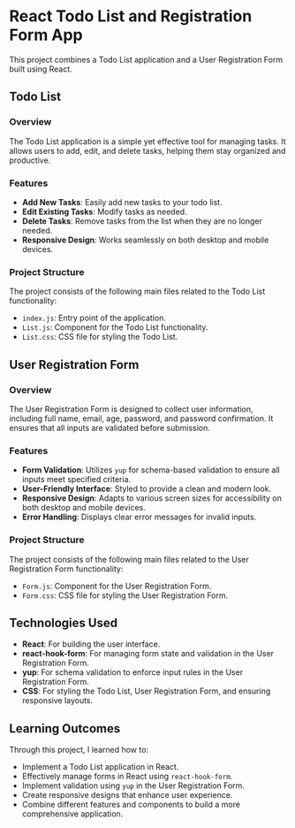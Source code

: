 # React Todo List and Registration Form App

This project combines a Todo List application and a User Registration Form built using React.

## Todo List

### Overview
The Todo List application is a simple yet effective tool for managing tasks. It allows users to add, edit, and delete tasks, helping them stay organized and productive.

### Features
- **Add New Tasks**: Easily add new tasks to your todo list.
- **Edit Existing Tasks**: Modify tasks as needed.
- **Delete Tasks**: Remove tasks from the list when they are no longer needed.
- **Responsive Design**: Works seamlessly on both desktop and mobile devices.

### Project Structure
The project consists of the following main files related to the Todo List functionality:
- `index.js`: Entry point of the application.
- `List.js`: Component for the Todo List functionality.
- `List.css`: CSS file for styling the Todo List.

## User Registration Form

### Overview
The User Registration Form is designed to collect user information, including full name, email, age, password, and password confirmation. It ensures that all inputs are validated before submission.

### Features
- **Form Validation**: Utilizes `yup` for schema-based validation to ensure all inputs meet specified criteria.
- **User-Friendly Interface**: Styled to provide a clean and modern look.
- **Responsive Design**: Adapts to various screen sizes for accessibility on both desktop and mobile devices.
- **Error Handling**: Displays clear error messages for invalid inputs.

### Project Structure
The project consists of the following main files related to the User Registration Form functionality:
- `Form.js`: Component for the User Registration Form.
- `Form.css`: CSS file for styling the User Registration Form.


## Technologies Used
- **React**: For building the user interface.
- **react-hook-form**: For managing form state and validation in the User Registration Form.
- **yup**: For schema validation to enforce input rules in the User Registration Form.
- **CSS**: For styling the Todo List, User Registration Form, and ensuring responsive layouts.

## Learning Outcomes
Through this project, I learned how to:
- Implement a Todo List application in React.
- Effectively manage forms in React using `react-hook-form`.
- Implement validation using `yup` in the User Registration Form.
- Create responsive designs that enhance user experience.
- Combine different features and components to build a more comprehensive application.
